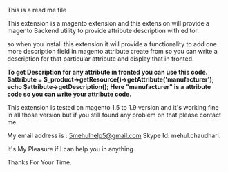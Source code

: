 This is a read me file

This extension is a magento extension and this extension will provide a magento Backend utility to provide attribute description with editor.

so when you install this extension it will provide a functionality to add one more description field in magento attribute create from so you can write a description for that particular attribute and display that in fronted.

<b>
To get Description for any attribute in fronted you can use this code.
$attribute = $_product->getResource()->getAttribute('manufacturer');
echo $attribute->getDescription();
Here "manufacturer" is a attribute code so you can write your attribute code.
</b>

This extension is tested on magento 1.5 to 1.9 version and it's working fine in all those version but if you still found any problem on that please contact me.

My email address is : 5mehulhelp5@gmail.com
Skype Id: mehul.chaudhari.

It's My Pleasure if I can help you in anything.

Thanks For Your Time.
